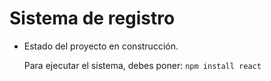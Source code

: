 <h1> Sistema de registro </h1>

- Estado del proyecto en construcción.

  Para ejecutar el sistema, debes poner:
  ```npm install react```
